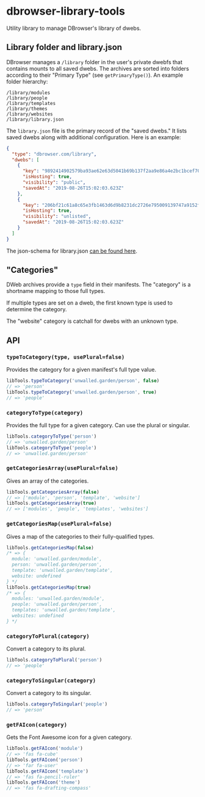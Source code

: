 # dbrowser-library-tools

Utility library to manage DBrowser's library of dwebs.

## Library folder and library.json

DBrowser manages a `/library` folder in the user's private dwebfs that contains mounts to all saved dwebs. The archives are sorted into folders according to their "Primary Type" (see `getPrimaryType()`). An example folder hierarchy:

```
/library/modules
/library/people
/library/templates
/library/themes
/library/websites
/library/library.json
```

The `library.json` file is the primary record of the "saved dwebs." It lists saved dwebs along with additional configuration. Here is an example:

```json
{
  "type": "dbrowser.com/library",
  "dwebs": [
    {
      "key": "9892414902579ba93ae62e63d5041b69b137f2aa9e86a4e2bc1bcef70ab6d569",
      "isHosting": true,
      "visibility": "public",
      "savedAt": "2019-08-26T15:02:03.623Z"
    },
    {
      "key": "206bf21c61a8c65e3fb1463d6d9b8231dc2726e795009139747a9152f47bb8f7",
      "isHosting": true,
      "visibility": "unlisted",
      "savedAt": "2019-08-26T15:02:03.623Z"
    }
  ]
}
```

The json-schema for library.json [can be found here](./library.json).

## "Categories"

DWeb archives provide a `type` field in their manifests. The "category" is a shortname mapping to those full types.

If multiple types are set on a dweb, the first known type is used to determine the category.

The "website" category is catchall for dwebs with an unknown type.

## API

### `typeToCategory(type, usePlural=false)`

Provides the category for a given manifest's full type value.

```js
libTools.typeToCategory('unwalled.garden/person', false)
// => 'person'
libTools.typeToCategory('unwalled.garden/person', true)
// => 'people'
```

### `categoryToType(category)`

Provides the full type for a given category. Can use the plural or singular.

```js
libTools.categoryToType('person')
// => 'unwalled.garden/person'
libTools.categoryToType('people')
// => 'unwalled.garden/person'
```

### `getCategoriesArray(usePlural=false)`

Gives an array of the categories.

```js
libTools.getCategoriesArray(false)
// => ['module', 'person', 'template', 'website']
libTools.getCategoriesArray(true)
// => ['modules', 'people', 'templates', 'websites']
```

### `getCategoriesMap(usePlural=false)`

Gives a map of the categories to their fully-qualified types.

```js
libTools.getCategoriesMap(false)
/* => {
  module: 'unwalled.garden/module',
  person: 'unwalled.garden/person',
  template: 'unwalled.garden/template',
  website: undefined
} */
libTools.getCategoriesMap(true)
/* => {
  modules: 'unwalled.garden/module',
  people: 'unwalled.garden/person',
  templates: 'unwalled.garden/template',
  websites: undefined
} */
```

### `categoryToPlural(category)`

Convert a category to its plural.

```js
libTools.categoryToPlural('person')
// => 'people'
```

### `categoryToSingular(category)`

Convert a category to its singular.

```js
libTools.categoryToSingular('people')
// => 'person'
```

### `getFAIcon(category)`

Gets the Font Awesome icon for a given category.

```js
libTools.getFAIcon('module')
// => 'fas fa-cube'
libTools.getFAIcon('person')
// => 'far fa-user'
libTools.getFAIcon('template')
// => 'fas fa-pencil-ruler'
libTools.getFAIcon('theme')
// => 'fas fa-drafting-compass'
```